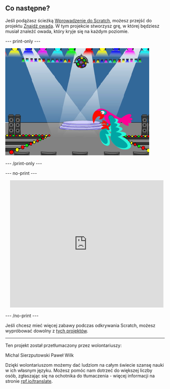 ## Co następne?

Jeśli podążasz ścieżką [Wprowadzenie do Scratch](https://projects.raspberrypi.org/pl-PL/pathways/scratch-intro), możesz przejść do projektu [Znajdź owada](https://projects.raspberrypi.org/pl-PL/projects/find-the-bug). W tym projekcie stworzysz grę, w której będziesz musiał znaleźć owada, który kryje się na każdym poziomie.

--- print-only ---

![Projekt „Znajdź owada”.](images/find-the-bug.png)

--- /print-only ---

--- no-print ---

<div class="scratch-preview" style="margin-left: 15px;">
  <iframe allowtransparency="true" width="485" height="402" src="https://scratch.mit.edu/projects/embed/486719939/?autostart=false" frameborder="0"></iframe>
</div>

--- /no-print ---

Jeśli chcesz mieć więcej zabawy podczas odkrywania Scratch, możesz wypróbować dowolny z [tych projektów](https://projects.raspberrypi.org/pl-PL/projects?software%5B%5D=scratch&curriculum%5B%5D=%201).

***
Ten projekt został przetłumaczony przez wolontariuszy:

Michal Sierzputowski
Paweł Wilk

Dzięki wolontariuszom możemy dać ludziom na całym świecie szansę nauki w ich własnym języku. Możesz pomóc nam dotrzeć do większej liczby osób, zgłaszając się na ochotnika do tłumaczenia - więcej informacji na stronie [rpf.io/translate](https://rpf.io/translate).
